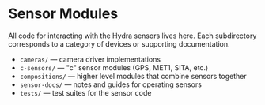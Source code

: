 # Sensor Modules

All code for interacting with the Hydra sensors lives here. Each subdirectory corresponds to a category of devices or supporting documentation.

- `cameras/` — camera driver implementations
- `c-sensors/` — "c" sensor modules (GPS, MET1, SITA, etc.)
- `compositions/` — higher level modules that combine sensors together
- `sensor-docs/` — notes and guides for operating sensors
- `tests/` — test suites for the sensor code
